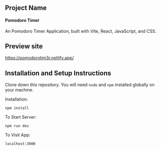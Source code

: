 

## Project Name 

#### Pomodoro Timer

An Pomodoro Timer Application, built with Vite, React, JavaScript, and CSS.

## Preview site
https://pomodorotim3r.netlify.app/





## Installation and Setup Instructions
 

Clone down this repository. You will need `node` and `npm` installed globally on your machine.  

Installation:

`npm install`  

To Start Server:

`npm run dev`   

To Visit App:

`localhost:3000`  


